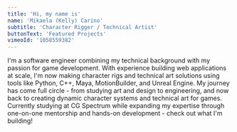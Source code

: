 ```yaml
---
title: 'Hi, my name is'
name: 'Mikaela (Kelly) Carino'
subtitle: 'Character Rigger / Technical Artist'
buttonText: 'Featured Projects'
vimeoId: '1058559382'
---
```


I'm a software engineer combining my technical background with my passion for game development. With experience building web applications at scale, I'm now making character rigs and technical art solutions using tools like Python, C++, Maya, MotionBuilder, and Unreal Engine. My journey has come full circle - from studying art and design to engineering, and now back to creating dynamic character systems and technical art for games. Currently studying at CG Spectrum while expanding my expertise through one-on-one mentorship and hands-on development - check out what I'm building!

